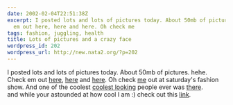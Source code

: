 ```yaml
---
date: 2002-02-04T22:51:38Z
excerpt: I posted lots and lots of pictures today. About 50mb of pictures. hehe. Check
  em out here, here and here. Oh check me
tags: fashion, juggling, health
title: Lots of pictures and a crazy face
wordpress_id: 202
wordpress_url: http://new.nata2.org/?p=202
---
```


I posted lots and lots of pictures today. About 50mb of pictures. hehe. Check em out <a href="http://nata2.info/?path=pictures%2Fmisc%2Fjuggling">here</a>, <a href="http://nata2.info/?path=pictures%2Fmisc%2Fbreakin">here</a> and <a href="http://nata2.info/?path=pictures%2Fmisc%2Ffashion_show">here</a>. Oh check <a href="http://nata2.info/?path=pictures%2Fmisc%2Ffashion_show&img=P2030074.JPG">me</a> out at saturday's fashion show. And one of the coolest <a href="http://www.trishastar.com/"> coolest looking</a> people ever was <a href="http://nata2.info/?path=pictures%2Fmisc%2Ffashion_show&img=P1010040.JPG">there</a>. <br/>and while your astounded at how cool I am :) check out this <a href="http://www.cnn.com/2002/HEALTH/02/03/prosthetic.face/index.html">link</a>.
